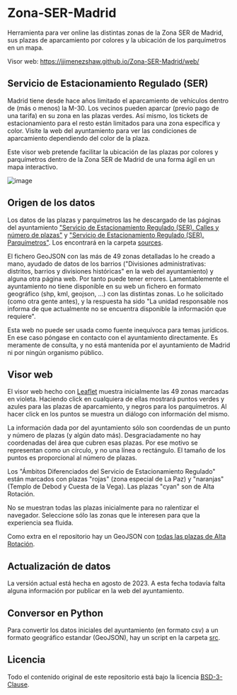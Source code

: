 # Zona-SER-Madrid

Herramienta para ver online las distintas zonas de la Zona SER de Madrid, sus plazas de aparcamiento por colores y la ubicación de los parquímetros en un mapa.

Visor web: https://jjimenezshaw.github.io/Zona-SER-Madrid/web/

## Servicio de Estacionamiento Regulado (SER)
Madrid tiene desde hace años limitado el aparcamiento de vehículos dentro de (más o menos) la M-30. Los vecinos pueden aparcar (previo pago de una tarifa) en su zona en las plazas verdes. Así mismo, los tickets de estacionamiento para el resto están limitados para una zona específica y color. Visite la web del ayuntamiento para ver las condiciones de aparcamiento dependiendo del color de la plaza.

Este visor web pretende facilitar la ubicación de las plazas por colores y parquímetros dentro de la Zona SER de Madrid de una forma ágil en un mapa interactivo.

![image](https://user-images.githubusercontent.com/534414/116054093-a0915780-a67b-11eb-8e73-2577726a5d54.png)

## Origen de los datos
Los datos de las plazas y parquímetros las he descargado de las páginas del ayuntamiento ["Servicio de Estacionamiento Regulado (SER). Calles y número de plazas"](https://datos.madrid.es/portal/site/egob/menuitem.c05c1f754a33a9fbe4b2e4b284f1a5a0/?vgnextoid=4973b0dd4a872510VgnVCM1000000b205a0aRCRD) y ["Servicio de Estacionamiento Regulado (SER). Parquímetros"](https://datos.madrid.es/portal/site/egob/menuitem.c05c1f754a33a9fbe4b2e4b284f1a5a0/?vgnextoid=65d85d6f40b86710VgnVCM2000001f4a900aRCRD). Los encontrará en la carpeta [sources](sources).

El fichero GeoJSON con las más de 49 zonas detalladas lo he creado a mano, ayudado de datos de los barrios ("Divisiones administrativas: distritos, barrios y divisiones históricas" en la web del ayuntamiento) y alguna otra página web. Por tanto puede tener errores. Lamentablemente el ayuntamiento no tiene disponible en su web un fichero en formato geográfico (shp, kml, geojson, ...) con las distintas zonas. Lo he solicitado (como otra gente antes), y la respuesta ha sido "La unidad responsable nos informa de que actualmente no se encuentra disponible la información que requiere".

Esta web no puede ser usada como fuente inequívoca para temas jurídicos. En ese caso póngase en contacto con el ayuntamiento directamente. Es meramente de consulta, y no está mantenida por el ayuntamiento de Madrid ni por ningún organismo público.

## Visor web
El visor web hecho con [Leaflet](https://leafletjs.com/) muestra inicialmente las 49 zonas marcadas en violeta. Haciendo click en cualquiera de ellas mostrará puntos verdes y azules para las plazas de aparcamiento, y negros para los parquímetros. Al hacer click en los puntos se muestra un diálogo con información del mismo. 

La información dada por del ayuntamiento sólo son coordendas de un punto y número de plazas (y algún dato más). Desgraciadamente no hay coordenadas del área que cubren esas plazas. Por ese motivo se representan como un círculo, y no una línea o rectángulo. El tamaño de los puntos es proporcional al número de plazas.

Los "Ámbitos Diferenciados del Servicio de Estacionamiento Regulado" están marcados con plazas "rojas" (zona especial de La Paz) y "naranjas" (Templo de Debod y Cuesta de la Vega). Las plazas "cyan" son de Alta Rotación.

No se muestran todas las plazas inicialmente para no ralentizar el navegador. Seleccione sólo las zonas que le interesen para que la experiencia sea fluida.

Como extra en el repositorio hay un GeoJSON con [todas las plazas de Alta Rotación](web/plazas_zona_ser_alta_rotacion.geojson).

## Actualización de datos
La versión actual está hecha en agosto de 2023. A esta fecha todavía falta alguna información por publicar en la web del ayuntamiento.

## Conversor en Python
Para convertir los datos iniciales del ayuntamiento (en formato csv) a un formato geográfico estandar (GeoJSON), hay un script en la carpeta [src](src). 

## Licencia
Todo el contenido original de este repositorio está bajo la licencia [BSD-3-Clause](LICENSE).
